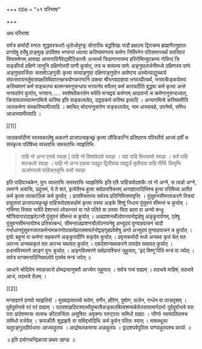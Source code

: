 +++
title = "०१ परिभाषा"

+++

अथ परिभाषा

सर्वत्र कर्मादौ स्नातः शुद्धवस्त्रधरो धृतोर्ध्वपुण्ड्रः सोत्तरीयः बद्धशिखः पादौ प्रक्षाल्य द्विराचम्य ब्राह्मणैरनुज्ञातः प्रागग्रेषु दर्भेषु प्राङ्मुख उपविश्य भगवन्तं ध्यात्वा करिष्यमाणस्य कर्मणः निर्विघ्नेन परिसमाप्त्यर्थं सपरिवारं विष्वक्सेनम् आवाह्य आसनादिनैवेद्यवीटिकान्तैः अभ्यर्च्य त्रिःप्राणानायम्य हरिरोमित्युपक्रम्य गोविन्दं त्रिः सङ्कीर्त्य दक्षिणे जानुनि दक्षिणोत्तरौ पाणी कुर्यात्, तत्र च सव्यस्य पाणेः अङ्गुष्ठतर्जनीमध्ये दक्षिणस्य पाणेः अङ्गुष्ठवर्जिताः चतस्रोऽङ्गुलीः कृत्वा सव्याङ्गुष्ठं दक्षिणाङ्गुष्ठेन आवेष्ट्य अस्येत्याद्युच्चार्य संवत्सरायनर्तुमासपक्षतिथिवारनक्षत्रयोगकरणानि उक्त्वा श्रीभगवदाज्ञया भगवत्प्रीत्यर्थं, भगवत्कैङ्कर्यरूपं करिष्यमाणं कर्म सङ्कल्प्य बलमन्त्रमनुसन्धाय भगवानेव मयैतत् कर्म कारयतीति बुद्ध्या कर्म कृत्वा अन्ते भगवदर्पणं कुर्यात्, भगवान्...... स्वशेषतैकरसेन मयेति मन्त्रद्वयं कर्मणाम् आदावन्ते च क्रमेणानुसन्दध्यात्, क्रियाफलस्यात्मगामित्वे करिष्य इति सङ्कल्पयेत्, उद्वाहकर्म करिष्य इत्यादि । अन्यगामित्वे करिष्यामीति जातकर्मणा संस्करिष्यामीत्यादि । क्वचित् चोदनानुसारेण सङ्कल्पयेत्, नाम धास्यावहे, उपनेष्ये, समिध आधास्यामीत्यादि ।

[[1]]

जातकर्मादीनां स्वस्वकालेषु अकरणे प्राजापत्यकृच्छ्रं कृत्वा लौकिकाग्निं प्रतिष्ठाप्य परिस्तीर्य आज्यं दर्वीं च संस्कृत्य परिषिच्य व्यस्ताभिः समस्ताभिः व्याहृतिभिः 

> पाहि नो अग्न एनसे स्वाहा | पाहि नो विश्ववेदसे स्वाहा । यज्ञं पाहि विभावसो स्वाहा । सर्वं पाहि शतक्रतो स्वाहा । पाहि नो अग्न एकया पाह्युत द्वितीयया पाह्यूर्जं तृतीयया पाहि गीर्भिः तिसृभिः ऊर्जाम्पतये पाहिचतसृभिः वसो स्वाहा 

इति पाहिपञ्चकेन, पुनः व्यस्ताभिः समस्ताभिः व्याहृतिभिः इति एतैः पाहित्रयोदशकैः त्वं नो अग्ने, स त्वन्नो अग्ने, त्वमग्ने अयासि, उदुत्तमं, ये ते शतं, इत्येतैश्च हुत्वा सर्वप्रायश्चित्तम् अनाज्ञातादिभिश्च हुत्वा परिषिच्य अतीतं कर्म कृत्वा तात्कालिकं कर्म कुर्यात् । प्रायश्चित्तस्य सर्वस्य प्रतिनिमित्तमावृत्तिः । पुंसुवनसीमन्ताकरणे स्त्रियां प्रसूतायां प्राजापत्यकृच्छ्रं पाहित्रयोदशकहोमं कृत्वा तस्या अङ्के शिशुं निधाय पुंसुवनं सीमन्तं च कुर्यात् । गर्भिण्या स्त्रिया भर्तरि देशान्तरं लोकान्तरं वा गते पतिते वा तस्याः पिता भ्राता वा अन्यो बन्धुः श्रोत्रियागारादाहृतेऽग्नौ पुंसुवनं सीमन्तं च कुर्यात् । अन्नप्राशनचौलोपनयनोद्वाहेषु अङ्कुरार्पणम्, एतेषु पुंसुवनसीमन्तयोश्च प्रतिसरबन्धं, सीमन्तान्नप्राशनचौलोपनयनेषु अभ्युदयं पुण्याहवाचनं चादौ गर्भाधानपुंसुवनजातकर्मनामकरणोपाकर्मव्रतसमावर्तनोद्वाहगृहप्रवेशेषु अन्ते अभ्युदयं पुण्याहवाचनं च कुर्यात् । द्वयोः बहूनां वा कर्मणां सहकरणे अङ्कुरादीनि सकृदेव कुर्यात् । प्रवृत्तकर्मादौ मध्ये अन्यथा कृतं चेत् यत आरभ्य अन्यथाकृतं तत आरभ्य यथावत् कुर्यात् । एकदेशान्यथाकरणे तावदेव यथावत् कुर्यात् । प्रधानविस्मरणे साङ्गं पुनः कुर्यात् । अङ्गविस्मरणे सर्वप्रायश्चित्तं जुहुयात्, 'इदं विष्णु'रिति मन्त्रं वा जपेत् । सर्वत्र वाग्यमनादिनियमलोपे एतमेव मन्त्रं जपेत् ॥

आधाने चोदितेन स्वाहाकारो होमद्रव्यानुक्तौ आज्येन जुहुयात् । सर्वत्र गव्यं ग्राह्यम् । तदभावे माहिषं, तदभावे आजं, तदभावे तैलम् ।

[[2]]

मन्त्राज्ञाने प्रणवो व्याहृतिर्वा । मुख्यद्रव्याभावे रूपेण, वर्णेन, क्षीरेण, पुष्पेण, फलेन, गन्धेन वा तत्सदृशम् । पूर्वपूर्वाभावे परं परं ग्राह्यम् । पालाशखदिराश्वत्थौदुम्बरवैकङ्कतबिल्वशम्यर्कवेतसापामार्गदर्भाः पूर्वपूर्वाभावे पराः पराः प्रादेशमात्राः सत्वचः कीटवर्जिताः असुषिराः अवृक्णाः परुट्पराः समिधो ग्राह्याः । जीर्णाः स्वयंपतिताश्च समिधो वर्जयेत् । क्रयक्रीतैः शूद्राहृतैः वा समिद्दर्भादिभिः कर्म कुर्वन् पतितः स्यात् । माषस्थूलाः चतुरङ्गुलदीर्घधाराः आज्याहुतयः । आर्द्रामलकमात्रा अन्नाहुतयः । द्वादशपर्वपूरिताः पाण्याहुतयश्च कार्याः ॥

॥ इति प्रयोगचन्द्रिकायां प्रथमः खण्डः ॥
